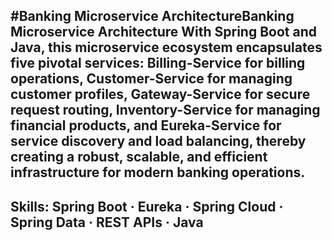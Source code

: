 #Banking Microservice ArchitectureBanking Microservice Architecture
With Spring Boot and Java, this microservice ecosystem encapsulates five pivotal services: Billing-Service for billing operations, Customer-Service for managing customer profiles, Gateway-Service for secure request routing, Inventory-Service for managing financial products, and Eureka-Service for service discovery and load balancing, thereby creating a robust, scalable, and efficient infrastructure for modern banking operations.
------------------------------
Skills: Spring Boot · Eureka · Spring Cloud · Spring Data · REST APIs · Java
-----------------------
